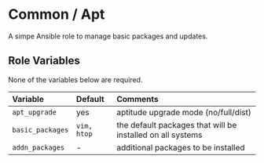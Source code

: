 # Common / Apt

A simpe Ansible role to manage basic packages and updates.

## Role Variables

None of the variables below are required.

| Variable                 | Default     | Comments |
| :---                     | :---        | :---     |
| `apt_upgrade`            | yes         | aptitude upgrade mode (no/full/dist) |
| `basic_packages`         | `vim, htop` | the default packages that will be installed on all systems |
| `addn_packages`          | -           | additional packages to be installed |
